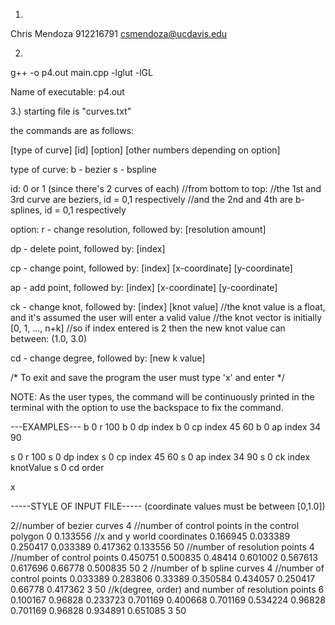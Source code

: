 1)
Chris Mendoza
912216791
csmendoza@ucdavis.edu

2)
g++ -o p4.out main.cpp -lglut -lGL

Name of executable: p4.out

3.)
starting file is "curves.txt"

the commands are as follows:

[type of curve] [id] [option] [other numbers depending on option]

type of curve:
b - bezier
s - bspline

id:
0 or 1 (since there's 2 curves of each)
//from bottom to top:
//the 1st and 3rd curve are beziers, id = 0,1 respectively
//and the 2nd and 4th are b-splines, id = 0,1 respectively

option:
r - change resolution, followed by: [resolution amount]

dp - delete point, followed by: [index]

cp - change point, followed by: [index] [x-coordinate] [y-coordinate]

ap - add point, followed by: [index] [x-coordinate] [y-coordinate]

ck - change knot, followed by: [index] [knot value]
//the knot value is a float, and it's assumed the user will enter a valid value
//the knot vector is initially [0, 1, ..., n+k]
//so if index entered is 2 then the new knot value can between: (1.0, 3.0)

cd - change degree, followed by: [new k value]

/* To exit and save the program the user must type 'x' and enter */
 
NOTE: As the user types, the command will be continuously printed in the terminal
      with the option to use the backspace to fix the command.

---EXAMPLES---
b 0 r 100
b 0 dp index
b 0 cp index 45 60
b 0 ap index 34 90

s 0 r 100
s 0 dp index
s 0 cp index 45 60
s 0 ap index 34 90
s 0 ck index knotValue
s 0 cd order

x

-----STYLE OF INPUT FILE-----
(coordinate values must be between [0,1.0])

2//number of bezier curves
4 //number of control points in the control polygon
0 0.133556 //x and y world coordinates
0.166945 0.033389
0.250417 0.033389
0.417362 0.133556
50 //number of resolution points
4 //number of control points
0.450751 0.500835
0.48414 0.601002
0.567613 0.617696
0.66778 0.500835
50
2 //number of b spline curves
4 //number of control points
0.033389 0.283806
0.33389 0.350584
0.434057 0.250417
0.66778 0.417362
3 50 //k(degree, order) and number of resolution points
6
0.100167 0.96828
0.233723 0.701169
0.400668 0.701169
0.534224 0.96828
0.701169 0.96828
0.934891 0.651085
3 50